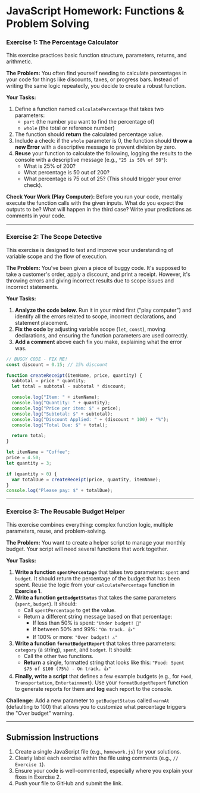 # JavaScript Homework: Functions & Problem Solving

### Exercise 1: The Percentage Calculator

This exercise practices basic function structure, parameters, returns, and arithmetic.

**The Problem:**
You often find yourself needing to calculate percentages in your code for things like discounts, taxes, or progress bars. Instead of writing the same logic repeatedly, you decide to create a robust function.

**Your Tasks:**

1.  Define a function named `calculatePercentage` that takes two parameters:
    * `part` (the number you want to find the percentage of)
    * `whole` (the total or reference number)
2.  The function should **return** the calculated percentage value.
3.  Include a check: if the `whole` parameter is 0, the function should **throw a new Error** with a descriptive message to prevent division by zero.
4.  **Reuse** your function to calculate the following, logging the results to the console with a descriptive message (e.g., `"25 is 50% of 50"`):
    * What is 25% of 200?
    * What percentage is 50 out of 200?
    * What percentage is 75 out of 25? (This should trigger your error check).

**Check Your Work (Play Computer):**
Before you run your code, mentally execute the function calls with the given inputs. What do you expect the outputs to be? What will happen in the third case? Write your predictions as comments in your code.

---

### Exercise 2: The Scope Detective

This exercise is designed to test and improve your understanding of variable scope and the flow of execution.

**The Problem:**
You've been given a piece of buggy code. It's supposed to take a customer's order, apply a discount, and print a receipt. However, it's throwing errors and giving incorrect results due to scope issues and incorrect statements.

**Your Tasks:**

1.  **Analyze the code below.** Run it in your mind first ("play computer") and identify all the errors related to scope, incorrect declarations, and statement placement.
2.  **Fix the code** by adjusting variable scope (`let`, `const`), moving declarations, and ensuring the function parameters are used correctly.
3.  **Add a comment** above each fix you make, explaining what the error was.

```javascript
// BUGGY CODE - FIX ME!
const discount = 0.15; // 15% discount

function createReceipt(itemName, price, quantity) {
  subtotal = price * quantity;
  let total = subtotal - subtotal * discount;

  console.log("Item: " + itemName);
  console.log("Quantity: " + quantity);
  console.log("Price per item: $" + price);
  console.log("Subtotal: $" + subtotal);
  console.log("Discount Applied: " + (discount * 100) + "%");
  console.log("Total Due: $" + total);

  return total;
}

let itemName = "Coffee";
price = 4.50;
let quantity = 3;

if (quantity > 0) {
  var totalDue = createReceipt(price, quantity, itemName);
}
console.log("Please pay: $" + totalDue);
```

---

### Exercise 3: The Reusable Budget Helper

This exercise combines everything: complex function logic, multiple parameters, reuse, and problem-solving.

**The Problem:**
You want to create a helper script to manage your monthly budget. Your script will need several functions that work together.

**Your Tasks:**

1.  **Write a function `spentPercentage`** that takes two parameters: `spent` and `budget`. It should return the percentage of the budget that has been spent. Reuse the logic from your `calculatePercentage` function in **Exercise 1**.
2.  **Write a function `getBudgetStatus`** that takes the same parameters (`spent`, `budget`). It should:
    * Call `spentPercentage` to get the value.
    * Return a different string message based on that percentage:
        * If less than 50% is spent: `"Under budget! 🎉"`
        * If between 50% and 99%: `"On track. 👍"`
        * If 100% or more: `"Over budget! ⚠️"`
3.  **Write a function `formatBudgetReport`** that takes three parameters: `category` (a string), `spent`, and `budget`. It should:
    * Call the other two functions.
    * **Return** a single, formatted string that looks like this:
      `"Food: Spent $75 of $100 (75%) - On track. 👍"`
4.  **Finally, write a script** that defines a few example budgets (e.g., for `Food`, `Transportation`, `Entertainment`). Use your `formatBudgetReport` function to generate reports for them and **log** each report to the console.

**Challenge:**
Add a new parameter to `getBudgetStatus` called `warnAt` (defaulting to 100) that allows you to customize what percentage triggers the "Over budget" warning.

---

## Submission Instructions
1.  Create a single JavaScript file (e.g., `homework.js`) for your solutions.
2.  Clearly label each exercise within the file using comments (e.g., `// Exercise 1`).
3.  Ensure your code is well-commented, especially where you explain your fixes in Exercise 2.
4.  Push your file to GitHub and submit the link.
